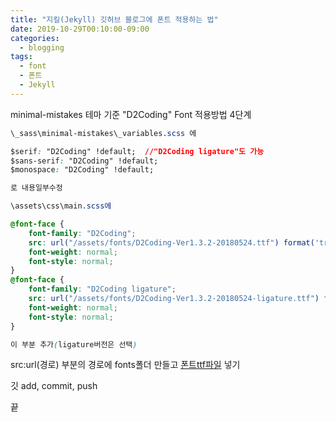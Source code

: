 ```yaml
---
title: "지킬(Jekyll) 깃허브 블로그에 폰트 적용하는 법"
date: 2019-10-29T00:10:00-09:00
categories: 
  - blogging
tags:
  - font
  - 폰트
  - Jekyll
---
```


minimal-mistakes 테마 기준 "D2Coding" Font 적용방법 4단계

```css
\_sass\minimal-mistakes\_variables.scss 에

$serif: "D2Coding" !default;  //"D2Coding ligature"도 가능
$sans-serif: "D2Coding" !default;
$monospace: "D2Coding" !default;

로 내용일부수정
```

```css
\assets\css\main.scss에

@font-face {
    font-family: "D2Coding";
    src: url("/assets/fonts/D2Coding-Ver1.3.2-20180524.ttf") format('truetype');
    font-weight: normal;
    font-style: normal;
}
@font-face {
    font-family: "D2Coding ligature";
    src: url("/assets/fonts/D2Coding-Ver1.3.2-20180524-ligature.ttf") format('truetype');
    font-weight: normal;
    font-style: normal;
}

이 부분 추가(ligature버전은 선택)
```

src:url(경로) 부분의 경로에 fonts폴더 만들고 [폰트ttf파일] 넣기

깃 add, commit, push

끝

[폰트ttf파일]:  https://github.com/naver/d2codingfont